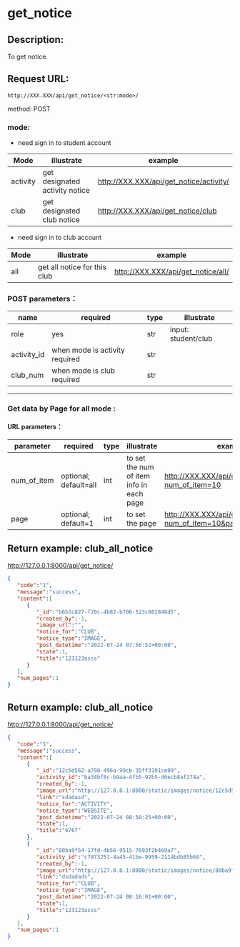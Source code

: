 # get_notice

## Description:
 To get notice.
 
## Request URL:
`http://XXX.XXX/api/get_notice/<str:mode>/`

method: POST


### mode:
* need sign in to student account

| Mode            | illustrate                     | example                                 |
|-----------------|--------------------------------|-----------------------------------------|
| activity        | get designated activity notice | http://XXX.XXX/api/get_notice/activity/ |
| club            | get designated club notice     | http://XXX.XXX/api/get_notice/club      |

* need sign in to club account

| Mode | illustrate                   | example                            |
|------|------------------------------|------------------------------------|
| all  | get all notice for this club | http://XXX.XXX/api/get_notice/all/ | 


### POST parameters：
| name        | required                       | type | illustrate                                        |
|-------------|--------------------------------|------|---------------------------------------------------|
| role        | yes                            | str  | input: student/club                               |
| activity_id | when mode is activity required | str  |                                                   |
| club_num    | when mode is club required     | str  |                                                   |

---
### Get data by Page for all mode :
#### URL parameters：
| parameter   | required              | type  | illustrate                                | example                                                       |
|-------------|-----------------------|-------|-------------------------------------------|---------------------------------------------------------------|
| num_of_item | optional; default=all | int   | to set the num of item info in each page  | http://XXX.XXX/api/get_notice/club/?num_of_item=10            |
| page        | optional; default=1   | int   | to set the page                           | http://XXX.XXX/api/get_notice/activity/?num_of_item=10&page=2 |


## Return example: club_all_notice
http://127.0.0.1:8000/api/get_notice/
```json
{
   "code":"1",
   "message":"success",
   "content":[
      {
         "_id":"b6b3c827-f20c-4b82-b706-523c002848d5",
         "created_by":-1,
         "image_url":"",
         "notice_for":"CLUB",
         "notice_type":"IMAGE",
         "post_datetime":"2022-07-24 07:56:52+00:00",
         "state":1,
         "title":"123123asss"
      }
   ],
   "num_pages":1
}
```

## Return example: club_all_notice
http://127.0.0.1:8000/api/get_notice/
```json
{
   "code":"1",
   "message":"success",
   "content":[
      {
         "_id":"12c5d562-a798-496a-99cb-35ff3191ce09",
         "activity_id":"ba34bf8c-b9aa-4fb5-92b5-d6ecb8af274a",
         "created_by":-1,
         "image_url":"http://127.0.0.1:8000/static/images/notice/12c5d562-a798-496a-99cb-35ff3191ce09/\u4e0b\u8f09.png",
         "link":"sdadasd",
         "notice_for":"ACTIVITY",
         "notice_type":"WEBSITE",
         "post_datetime":"2022-07-24 08:50:25+00:00",
         "state":1,
         "title":"6767"
      },
      {
         "_id":"80ba9f54-17fd-4b56-9515-7693f2b469a7",
         "activity_id":"c7873251-4a45-41be-9959-2114bdb85b68",
         "created_by":-1,
         "image_url":"http://127.0.0.1:8000/static/images/notice/80ba9f54-17fd-4b56-9515-7693f2b469a7/anton-maksimov-5642-su-wrkNQmhmdvY-unsplash.jpg",
         "link":"dsdadads",
         "notice_for":"CLUB",
         "notice_type":"IMAGE",
         "post_datetime":"2022-07-24 08:16:01+00:00",
         "state":1,
         "title":"123123asss"
      }
   ],
   "num_pages":1
}
```


